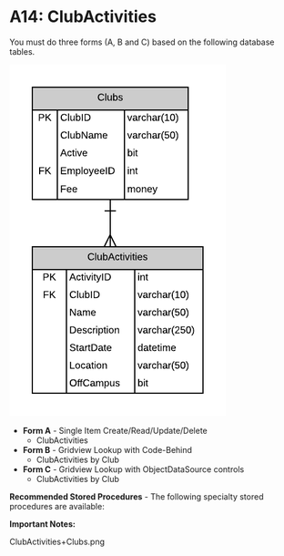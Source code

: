 # A14: ClubActivities

You must do three forms (A, B and C) based on the following database tables.

![](A14.png)

- **Form A** - Single Item Create/Read/Update/Delete
  - ClubActivities
- **Form B** - Gridview Lookup with Code-Behind
  - ClubActivities by Club
- **Form C** - Gridview Lookup with ObjectDataSource controls
  - ClubActivities by Club

**Recommended Stored Procedures** - The following specialty stored procedures are available:

**Important Notes:** 

ClubActivities+Clubs.png
